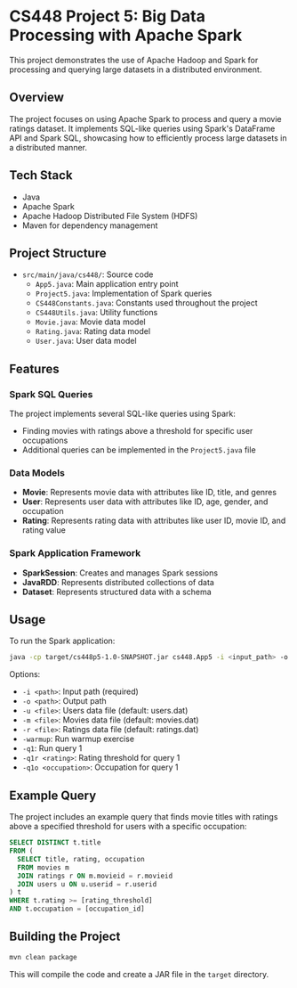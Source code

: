 # CS448 Project 5: Big Data Processing with Apache Spark

This project demonstrates the use of Apache Hadoop and Spark for processing and querying large datasets in a distributed environment.

## Overview

The project focuses on using Apache Spark to process and query a movie ratings dataset. It implements SQL-like queries using Spark's DataFrame API and Spark SQL, showcasing how to efficiently process large datasets in a distributed manner.

## Tech Stack

- Java
- Apache Spark
- Apache Hadoop Distributed File System (HDFS)
- Maven for dependency management

## Project Structure

- `src/main/java/cs448/`: Source code
  - `App5.java`: Main application entry point
  - `Project5.java`: Implementation of Spark queries
  - `CS448Constants.java`: Constants used throughout the project
  - `CS448Utils.java`: Utility functions
  - `Movie.java`: Movie data model
  - `Rating.java`: Rating data model
  - `User.java`: User data model

## Features

### Spark SQL Queries

The project implements several SQL-like queries using Spark:
- Finding movies with ratings above a threshold for specific user occupations
- Additional queries can be implemented in the `Project5.java` file

### Data Models

- **Movie**: Represents movie data with attributes like ID, title, and genres
- **User**: Represents user data with attributes like ID, age, gender, and occupation
- **Rating**: Represents rating data with attributes like user ID, movie ID, and rating value

### Spark Application Framework

- **SparkSession**: Creates and manages Spark sessions
- **JavaRDD**: Represents distributed collections of data
- **Dataset<Row>**: Represents structured data with a schema

## Usage

To run the Spark application:

```bash
java -cp target/cs448p5-1.0-SNAPSHOT.jar cs448.App5 -i <input_path> -o <output_path> [options]
```

Options:
- `-i <path>`: Input path (required)
- `-o <path>`: Output path
- `-u <file>`: Users data file (default: users.dat)
- `-m <file>`: Movies data file (default: movies.dat)
- `-r <file>`: Ratings data file (default: ratings.dat)
- `-warmup`: Run warmup exercise
- `-q1`: Run query 1
- `-q1r <rating>`: Rating threshold for query 1
- `-q1o <occupation>`: Occupation for query 1

## Example Query

The project includes an example query that finds movie titles with ratings above a specified threshold for users with a specific occupation:

```sql
SELECT DISTINCT t.title 
FROM (
  SELECT title, rating, occupation 
  FROM movies m 
  JOIN ratings r ON m.movieid = r.movieid 
  JOIN users u ON u.userid = r.userid
) t 
WHERE t.rating >= [rating_threshold] 
AND t.occupation = [occupation_id]
```

## Building the Project

```bash
mvn clean package
```

This will compile the code and create a JAR file in the `target` directory.
